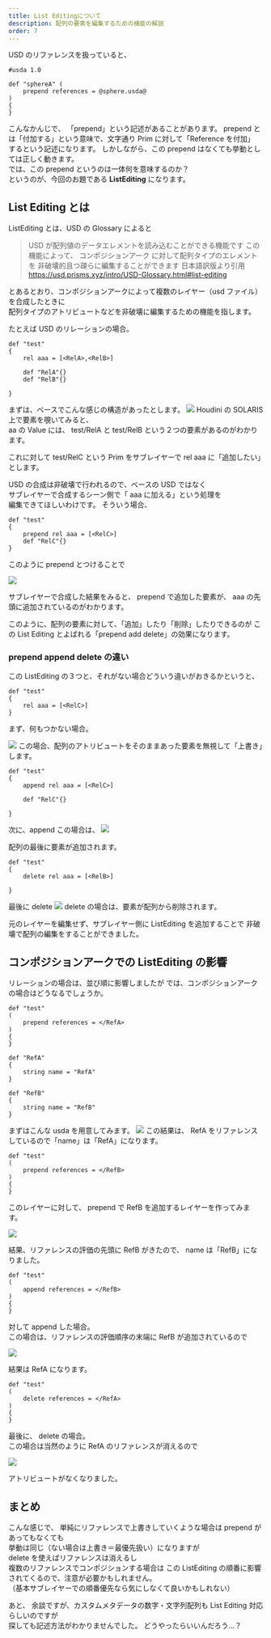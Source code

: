 ```yaml
---
title: List Editingについて
description: 配列の要素を編集するための機能の解説
order: 7
---
```


USD のリファレンスを扱っていると、

```
#usda 1.0

def "sphereA" (
    prepend references = @sphere.usda@
)
{
}
```

こんなかんじで、 「prepend」という記述があることがあります。
prepend とは「付加する」という意味で、文字通り Prim に対して「Reference を付加」  
するという記述になります。
しかしながら、この prepend はなくても挙動としては正しく動きます。  
では、この prepend というのは一体何を意味するのか？  
というのが、今回のお題である **ListEditing** になります。

## List Editing とは

ListEditing とは、USD の Glossary によると

> USD が配列値のデータエレメントを読み込むことができる機能です
> この機能によって、 コンポジションアーク に対して配列タイプのエレメントを
> 非破壊的且つ疎らに編集することができます
> 日本語訳版より引用
> https://usd.prisms.xyz/intro/USD-Glossary.html#list-editing

とあるとおり、コンポジションアークによって複数のレイヤー（usd ファイル）を合成したときに  
配列タイプのアトリビュートなどを非破壊に編集するための機能を指します。

たとえば USD のリレーションの場合。

```
def "test"
{
    rel aaa = [<RelA>,<RelB>]

    def "RelA"{}
    def "RelB"{}

}
```

まずは、ベースでこんな感じの構造があったとします。
![](https://gyazo.com/5a27d415242ced5e193337774ff709c7.png)
Houdini の SOLARIS 上で要素を覗いてみると、  
aa の Value には、 test/RelA と test/RelB という２つの要素があるのがわかります。

これに対して test/RelC という Prim をサブレイヤーで rel aaa に「追加したい」とします。

USD の合成は非破壊で行われるので、ベースの USD ではなく  
サブレイヤーで合成するシーン側で「 aaa に加える」という処理を  
編集できてほしいわけです。
そういう場合、

```
def "test"
{
    prepend rel aaa = [<RelC>]
    def "RelC"{}
}
```

このように prepend とつけることで

![](https://gyazo.com/ebeacff897375086b571d05fa1d9755d.png)

サブレイヤーで合成した結果をみると、
prepend で追加した要素が、 aaa の先頭に追加されているのがわかります。

このように、配列の要素に対して、「追加」したり「削除」したりできるのが
この List Editing とよばれる「prepend add delete」の効果になります。

### prepend append delete の違い

この ListEditing の３つと、それがない場合どういう違いがおきるかというと、

```
def "test"
{
    rel aaa = [<RelC>]
}
```

まず、何もつかない場合。

![](https://gyazo.com/4f5bfb215111dfebfa4eda0357221152.png)
この場合、配列のアトリビュートをそのままあった要素を無視して「上書き」します。

```
def "test"
{
    append rel aaa = [<RelC>]

    def "RelC"{}

}
```

次に、append
この場合は、
![](https://gyazo.com/ac007e9309dd31d86353a1e49c73163e.png)

配列の最後に要素が追加されます。

```
def "test"
{
    delete rel aaa = [<RelB>]

}
```

最後に delete
![](https://gyazo.com/c68c399e804f723450f8a1dc45da2b3a.png)
delete の場合は、要素が配列から削除されます。

元のレイヤーを編集せず、サブレイヤー側に ListEditing を追加することで
非破壊で配列の編集をすることができました。

## コンポジションアークでの ListEditing の影響

リレーションの場合は、並び順に影響しましたが
では、コンポジションアークの場合はどうなるでしょうか。

```
def "test"
(
    prepend references = </RefA>
)
{
}

def "RefA"
{
    string name = "RefA"
}

def "RefB"
{
    string name = "RefB"
}
```

まずはこんな usda を用意してみます。
![](https://gyazo.com/505e6f8111835ce8a45afb1dc7a6df38.png)
この結果は、 RefA をリファレンスしているので「name」は「RefA」になります。

```
def "test"
(
    prepend references = </RefB>
)
{
}
```

このレイヤーに対して、 prepend で RefB を追加するレイヤーを作ってみます。

![](https://gyazo.com/60cfb84d259a216a712b61da54d1340a.png)

結果、リファレンスの評価の先頭に RefB がきたので、 name は「RefB」になりました。

```
def "test"
(
    append references = </RefB>
)
{
}
```

対して append した場合。  
この場合は、リファレンスの評価順序の末端に RefB が追加されているので

![](https://gyazo.com/054f6a0e4981e9c87543ec30057d747b.png)

結果は RefA になります。

```
def "test"
(
    delete references = </RefA>
)
{
}
```

最後に、 delete の場合。  
この場合は当然のように RefA のリファレンスが消えるので

![](https://gyazo.com/18c6758e2eae0e77da7bd4f11642c310.png)

アトリビュートがなくなりました。

## まとめ

こんな感じで、
単純にリファレンスで上書きしていくような場合は prepend があってもなくても  
挙動は同じ（ない場合は上書き＝最優先扱い）になりますが  
delete を使えばリファレンスは消えるし  
複数のリファレンスでコンポジションする場合は
この ListEditing の順番に影響されてくるので、注意が必要かもしれません。  
（基本サブレイヤーでの順番優先なら気にしなくて良いかもしれない）

あと、
余談ですが、カスタムメタデータの数字・文字列配列も List Editing 対応らしいのですが  
探しても記述方法がわかりませんでした。
どうやったらいいんだろう...？
